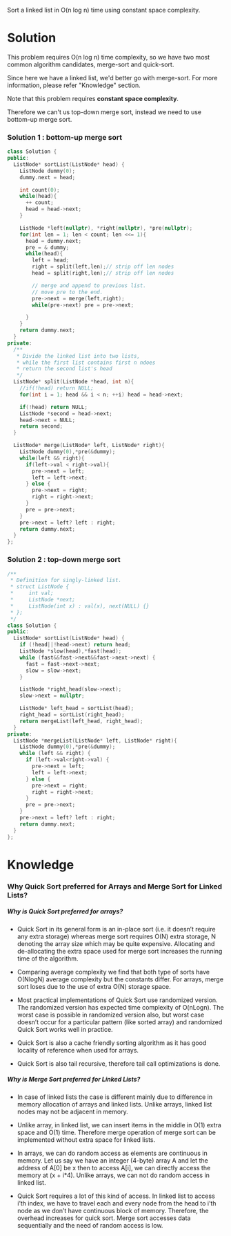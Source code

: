 
Sort a linked list in O(n log n) time using constant space complexity.
  
# Solution  
  
This problem requires O(n log n) time complexity, so we have two most common algorithm candidates, merge-sort and quick-sort.
  
Since here we have a linked list, we'd better go with merge-sort. For more information, please refer "Knowledge" section.

Note that this problem requires __constant space complexity__.
  
Therefore we can't us top-down merge sort, instead we need to use  bottom-up merge sort.

### Solution 1 : bottom-up merge sort 

  
```cpp
class Solution {
public:
  ListNode* sortList(ListNode* head) {
    ListNode dummy(0);
    dummy.next = head;

    int count(0);
    while(head){
      ++ count;
      head = head->next;
    }

    ListNode *left(nullptr), *right(nullptr), *pre(nullptr);
    for(int len = 1; len < count; len <<= 1){
      head = dummy.next;
      pre = & dummy;
      while(head){
        left = head;
        right = split(left,len);// strip off len nodes
        head = split(right,len);// strip off len nodes

        // merge and append to previous list.
        // move pre to the end.
        pre->next = merge(left,right);
        while(pre->next) pre = pre->next;

      }
    }
    return dummy.next;
  }
private:
  /**
   * Divide the linked list into two lists,
   * while the first list contains first n ndoes
   * return the second list's head
   */
  ListNode* split(ListNode *head, int n){
    //if(!head) return NULL;
    for(int i = 1; head && i < n; ++i) head = head->next;

    if(!head) return NULL;
    ListNode *second = head->next;
    head->next = NULL;
    return second;
  }

  ListNode* merge(ListNode* left, ListNode* right){
    ListNode dummy(0),*pre(&dummy);
    while(left && right){
      if(left->val < right->val){
        pre->next = left;
        left = left->next;
      } else {
        pre->next = right;
        right = right->next;
      }
      pre = pre->next;
    }
    pre->next = left? left : right;
    return dummy.next;
  }
};
```


### Solution 2 : top-down merge sort

```cpp
/**
 * Definition for singly-linked list.
 * struct ListNode {
 *     int val;
 *     ListNode *next;
 *     ListNode(int x) : val(x), next(NULL) {}
 * };
 */
class Solution {
public:
  ListNode* sortList(ListNode* head) {
    if (!head||!head->next) return head;
    ListNode *slow(head),*fast(head);
    while (fast&&fast->next&&fast->next->next) {
      fast = fast->next->next;
      slow = slow->next;
    }

    ListNode *right_head(slow->next);
    slow->next = nullptr;

    ListNode* left_head = sortList(head);
    right_head = sortList(right_head);
    return mergeList(left_head, right_head);
  }
private:
  ListNode *mergeList(ListNode* left, ListNode* right){
    ListNode dummy(0),*pre(&dummy);
    while (left && right) {
      if (left->val<right->val) {
        pre->next = left;
        left = left->next;
      } else {
        pre->next = right;
        right = right->next;
      }
      pre = pre->next;
    }
    pre->next = left? left : right;
    return dummy.next;
  }
};
```

# Knowledge

### Why Quick Sort preferred for Arrays and Merge Sort for Linked Lists?

##### Why is Quick Sort preferred for arrays?

* Quick Sort in its general form is an in-place sort (i.e. it doesn’t require any extra storage) whereas merge sort requires O(N) extra storage, N denoting the array size which may be quite expensive. Allocating and de-allocating the extra space used for merge sort increases the running time of the algorithm.

* Comparing average complexity we find that both type of sorts have O(NlogN) average complexity but the constants differ. For arrays, merge sort loses due to the use of extra O(N) storage space.
  
* Most practical implementations of Quick Sort use randomized version. The randomized version has expected time complexity of O(nLogn). The worst case is possible in randomized version also, but worst case doesn’t occur for a particular pattern (like sorted array) and randomized Quick Sort works well in practice.
  
* Quick Sort is also a cache friendly sorting algorithm as it has good locality of reference when used for arrays.
  
* Quick Sort is also tail recursive, therefore tail call optimizations is done.

##### Why is Merge Sort preferred for Linked Lists?
  
* In case of linked lists the case is different mainly due to difference in memory allocation of arrays and linked lists. Unlike arrays, linked list nodes may not be adjacent in memory.
  
* Unlike array, in linked list, we can insert items in the middle in O(1) extra space and O(1) time. Therefore merge operation of merge sort can be implemented without extra space for linked lists.
  
* In arrays, we can do random access as elements are continuous in memory. Let us say we have an integer (4-byte) array A and let the address of A[0] be x then to access A[i], we can directly access the memory at (x + i*4). Unlike arrays, we can not do random access in linked list.
  
* Quick Sort requires a lot of this kind of access. In linked list to access i’th index, we have to travel each and every node from the head to i’th node as we don’t have continuous block of memory. Therefore, the overhead increases for quick sort. Merge sort accesses data sequentially and the need of random access is low.  
